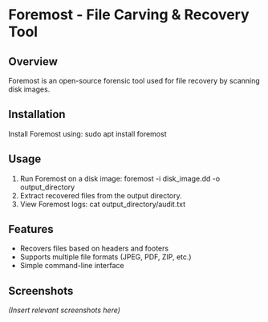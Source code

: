 # Foremost - File Carving & Recovery Tool

## Overview
Foremost is an open-source forensic tool used for file recovery by scanning disk images.

## Installation
Install Foremost using:
sudo apt install foremost

## Usage
1. Run Foremost on a disk image:
   foremost -i disk_image.dd -o output_directory
2. Extract recovered files from the output directory.
3. View Foremost logs:
   cat output_directory/audit.txt

## Features
- Recovers files based on headers and footers
- Supports multiple file formats (JPEG, PDF, ZIP, etc.)
- Simple command-line interface

## Screenshots
*(Insert relevant screenshots here)*
